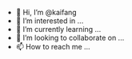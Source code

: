 - 👋 Hi, I’m @kaifang
- 👀 I’m interested in ...
- 🌱 I’m currently learning ...
- 💞️ I’m looking to collaborate on ...
- 📫 How to reach me ...

<!---
kaifang/kaifang is a ✨ special ✨ repository because its `README.md` (this file) appears on your GitHub profile.
You can click the Preview link to take a look at your changes.
--->
